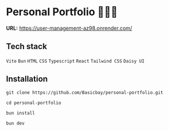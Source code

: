 # Personal Portfolio 🙋🏻‍♂️
**URL:** https://user-management-az98.onrender.com/

## Tech stack
`Vite` `Bun` `HTML` `CSS` `Typescript` `React` `Tailwind CSS` `Daisy UI`

## Installation
```console
git clone https://github.com/Basicbay/personal-portfolio.git
```
```console
cd personal-portfolio
```
```console
bun install
```
```console
bun dev
```
